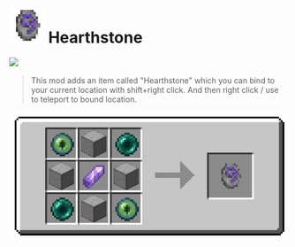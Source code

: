 
# <img src="https://github.com/Zuiron/Hearthstone/blob/main/hearthstone_64x.png?raw=true"> Hearthstone
<img src="https://i.imgur.com/Ol1Tcf8.png" height="32">

> This mod adds an item called "Hearthstone" which you can bind to
> your current location with shift+right click. 
> And then right click / use to teleport to bound location.

<img src="https://github.com/Zuiron/Hearthstone/blob/main/hearthstone_recipe.png?raw=true">